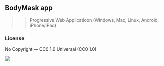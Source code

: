 BodyMask app
------------

>> Progressive Web Applicatioon (Windows, Mac, Linux, Android, iPhone/iPad)




### License

No Copyright — CC0 1.0 Universal (CC0 1.0)

<a href="https://creativecommons.org/publicdomain/zero/1.0/">
    <img src="https://creativecommons.org/images/deed/FreeCulturalWorks_seal_x2.jpg">
</a>